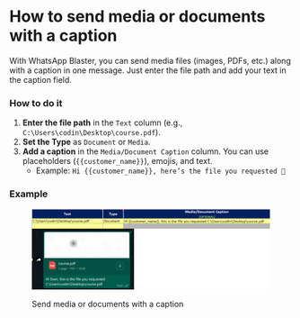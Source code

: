 # How to send media or documents with a caption

With WhatsApp Blaster, you can send media files (images, PDFs, etc.) along with a caption in one message. Just enter the file path and add your text in the caption field.

### How to do it

1. **Enter the file path** in the `Text` column (e.g., `C:\Users\codin\Desktop\course.pdf`).
2. **Set the Type** as `Document` or `Media`.
3. **Add a caption** in the `Media/Document Caption` column. You can use placeholders (`{{customer_name}}`), emojis, and text.
   * Example: `Hi {{customer_name}}, here’s the file you requested 📁`

### Example

<figure><img src="../.gitbook/assets/image (1) (1).png" alt=""><figcaption><p>Send media or documents with a caption </p></figcaption></figure>

